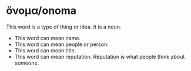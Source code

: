 # ὄνομα/onoma

This word is a type of thing or idea. It is a noun.

* This word can mean name.
* This word can mean people or person.
* This word can mean title.
* This word can mean reputation. Reputation is what people think about someone.
